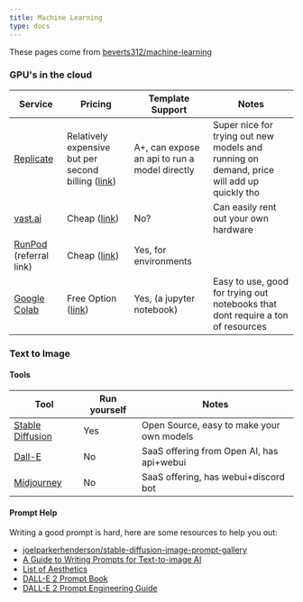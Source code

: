 ```yaml
---
title: Machine Learning
type: docs
---
```


These pages come from [beverts312/machine-learning](https://github.com/beverts312/machine-learning)


### GPU's in the cloud

|Service|Pricing|Template Support|Notes|
|-|-|-|-|
|[Replicate](https://replicate.com/)|Relatively expensive but per second billing ([link](https://replicate.com/pricing))|A+, can expose an api to run a model directly|Super nice for trying out new models and running on demand, price will add up quickly tho|
|[vast.ai](https://vast.ai/)|Cheap ([link](https://vast.ai/#pricing))|No?|Can easily rent out your own hardware|
|[RunPod](https://runpod.io?ref=r4m3cjep) (referral link)|Cheap ([link](https://www.runpod.io/gpu-instance/pricing))|Yes, for environments||
|[Google Colab](https://colab.research.google.com/)|Free Option ([link](https://colab.research.google.com/signup))|Yes, (a jupyter notebook)|Easy to use, good for trying out notebooks that dont require a ton of resources|


### Text to Image

#### Tools

|Tool|Run yourself|Notes|
|-|-|-|
|[Stable Diffusion](https://stability.ai/)|Yes|Open Source, easy to make your own models|
|[Dall-E](https://openai.com/dall-e-2/)|No|SaaS offering from Open AI, has api+webui|
|[Midjourney](https://www.midjourney.com/)|No|SaaS offering, has webui+discord bot|

#### Prompt Help

Writing a good prompt is hard, here are some resources to help you out:
* [joelparkerhenderson/stable-diffusion-image-prompt-gallery](https://github.com/joelparkerhenderson/stable-diffusion-image-prompt-gallery)
* [A Guide to Writing Prompts for Text-to-image AI](https://docs.google.com/document/d/17VPu3U2qXthOpt2zWczFvf-AH6z37hxUbvEe1rJTsEc/edit#)
* [List of Aesthetics](https://aesthetics.fandom.com/wiki/List_of_Aesthetics)
* [DALL-E 2 Prompt Book](http://dallery.gallery/wp-content/uploads/2022/07/The-DALL%C2%B7E-2-prompt-book-v1.02.pdf)
* [DALL-E 2 Prompt Engineering Guide](https://docs.google.com/document/d/11WlzjBT0xRpQhP9tFMtxzd0q6ANIdHPUBkMV-YB043U/edit)
